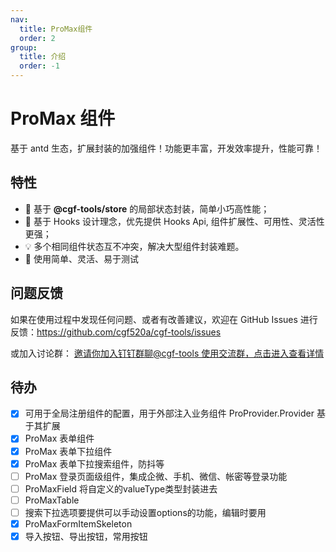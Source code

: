 ```yaml
---
nav:
  title: ProMax组件
  order: 2
group:
  title: 介绍
  order: -1
---
```


# ProMax 组件

基于 antd 生态，扩展封装的加强组件！功能更丰富，开发效率提升，性能可靠！

## 特性

- 🚀 基于 **@cgf-tools/store** 的局部状态封装，简单小巧高性能；
- 🚥 基于 Hooks 设计理念，优先提供 Hooks Api, 组件扩展性、可用性、灵活性更强；
- 💡 多个相同组件状态互不冲突，解决大型组件封装难题。
- 💎 使用简单、灵活、易于测试

## 问题反馈

如果在使用过程中发现任何问题、或者有改善建议，欢迎在 GitHub Issues 进行反馈：<a href="https://github.com/cgf520a/cgf-tools/issues"  target="__blank">https://github.com/cgf520a/cgf-tools/issues</a>

或加入讨论群：
<a href="https://qr.dingtalk.com/action/joingroup?code=v1,k1,/lxUgEk0/E2X2ATksb7zOmO91wWo3bL3Z7NWW193I6Q=&_dt_no_comment=1&origin=11?" target="__blank">
邀请你加入钉钉群聊@cgf-tools 使用交流群，点击进入查看详情
</a>

## 待办

- [x] 可用于全局注册组件的配置，用于外部注入业务组件 ProProvider.Provider 基于其扩展
- [x] ProMax 表单组件
- [x] ProMax 表单下拉组件
- [x] ProMax 表单下拉搜索组件，防抖等
- [ ] ProMax 登录页面级组件，集成企微、手机、微信、帐密等登录功能
- [ ] ProMaxField 将自定义的valueType类型封装进去
- [ ] ProMaxTable
- [ ] 搜索下拉选项要提供可以手动设置options的功能，编辑时要用
- [x] ProMaxFormItemSkeleton
- [x] 导入按钮、导出按钮，常用按钮
